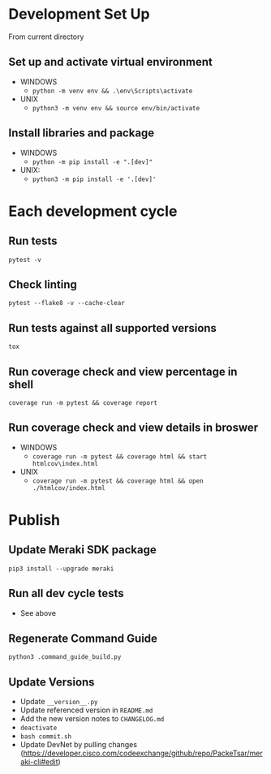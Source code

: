 # Development Set Up

From current directory


## Set up and activate virtual environment
- WINDOWS
  - `python -m venv env && .\env\Scripts\activate`
- UNIX
  - `python3 -m venv env && source env/bin/activate`


## Install libraries and package
- WINDOWS
  - `python -m pip install -e ".[dev]"`
- UNIX:
  - `python3 -m pip install -e '.[dev]'`



# Each development cycle

## Run tests
`pytest -v`

## Check linting
`pytest --flake8 -v --cache-clear`

## Run tests against all supported versions
`tox`

## Run coverage check and view percentage in shell
`coverage run -m pytest && coverage report`

## Run coverage check and view details in broswer
- WINDOWS
  - `coverage run -m pytest && coverage html && start htmlcov\index.html`
- UNIX
  - `coverage run -m pytest && coverage html && open ./htmlcov/index.html`


# Publish

## Update Meraki SDK package
`pip3 install --upgrade meraki`

## Run all dev cycle tests
- See above

## Regenerate Command Guide
`python3 .command_guide_build.py`

## Update Versions
- Update `__version__.py`
- Update referenced version in `README.md`
- Add the new version notes to `CHANGELOG.md`
- `deactivate`
- `bash commit.sh`
- Update DevNet by pulling changes (https://developer.cisco.com/codeexchange/github/repo/PackeTsar/meraki-cli#edit)
